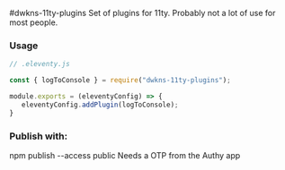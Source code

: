 #dwkns-11ty-plugins
Set of plugins for 11ty. 
Probably not a lot of use for most people. 

### Usage

```js
// .eleventy.js

const { logToConsole } = require("dwkns-11ty-plugins");

module.exports = (eleventyConfig) => {
   eleventyConfig.addPlugin(logToConsole);
}

  ```


### Publish with:
npm publish --access public
Needs a OTP from the Authy app